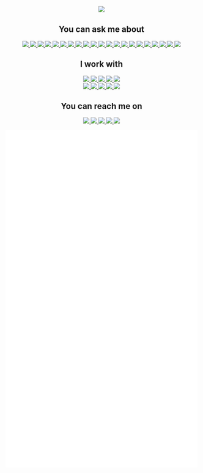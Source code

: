 <p align="center" width="100%">
    <img width="33%" src="https://sdk.bitmoji.com/render/panel/365addfd-bab6-49e7-8bb6-358100afa25e-4e70556e-5a48-4843-bf0d-19555ccbf86a-v1.png?transparent=1&palette=1">
</p>

<h2 align="center">You can ask me about</h2>
<p align="center">
  <a href="https://html.com/">
    <img src="https://img.shields.io/badge/HTML-E34F26?style=for-the-badge&logo=HTML5&logoColor=white">
  </a>
  <a href="https://www.w3schools.com/css/">
    <img src="https://img.shields.io/badge/CSS-1572B6?style=for-the-badge&logo=CSS3&logoColor=white">
  </a>
  <a href="https://www.javascript.com/">
    <img src="https://img.shields.io/badge/JavaScript-323330?style=for-the-badge&logo=javascript&logoColor=F7DF1E">
  </a>
  <a href="https://www.typescriptlang.org/">
    <img src="https://img.shields.io/badge/typescript-3178C6?&style=for-the-badge&logo=typescript&logoColor=white">
  </a>
  <a href="https://www.mongodb.com/">
    <img src="https://img.shields.io/badge/mongodb-47A248?&style=for-the-badge&logo=mongodb&logoColor=white">
  </a>
  <a href="https://expressjs.com/">
    <img src="https://img.shields.io/badge/express.js-000000?&style=for-the-badge&logo=Express&logoColor=white">
  </a>
  <a href="https://reactjs.org/">
    <img src="https://img.shields.io/badge/react-61DAFB?&style=for-the-badge&logo=react&logoColor=121212">
  </a>
  <a href="https://nodejs.org/en/">
    <img src="https://img.shields.io/badge/NODE.JS-339933?style=for-the-badge&logo=Node.js&logoColor=white">
  </a>
  <a href="https://www.mysql.com/">
    <img src="https://img.shields.io/badge/mysql-4479A1?&style=for-the-badge&logo=mysql&logoColor=white">
  </a>
  <a href="https://www.json.org/json-en.html">
    <img src="https://img.shields.io/badge/JSON-000000?style=for-the-badge&logo=JSON&logoColor=white">
  </a>
  <a href="https://webpack.js.org/">
    <img src="https://img.shields.io/badge/Webpack-8DD6F9?style=for-the-badge&logo=webpack&logoColor=121212">
  </a>
  <a href="https://sass-lang.com/">
    <img src="https://img.shields.io/badge/SASS-CC6699?style=for-the-badge&logo=sass&logoColor=white">
  </a>
  <a href="https://tailwindcss.com/">
    <img src="https://img.shields.io/badge/tailwind-06B6D4?style=for-the-badge&logo=tailwindcss&logoColor=white">
  </a>
  <a href="https://jestjs.io/">
    <img src="https://img.shields.io/badge/jest-C21325?style=for-the-badge&logo=jest&logoColor=white">
  </a>
  <a href="https://cloud.google.com/">
    <img src="https://img.shields.io/badge/google%20cloud-4285F4?style=for-the-badge&logo=googlecloud&logoColor=white">
  </a>
  <a href="https://storybook.js.org/">
    <img src="https://img.shields.io/badge/storybook-FF4785?style=for-the-badge&logo=storybook&logoColor=white">
  </a>
  <a href="https://www.framer.com/motion/">
    <img src="https://img.shields.io/badge/framer%20motion-0055FF?style=for-the-badge&logo=framer&logoColor=white">
  </a>
  <a href="https://mui.com/">
    <img src="https://img.shields.io/badge/material%20ui-0081CB?style=for-the-badge&logo=materialui&logoColor=white">
  </a>
  <a href="https://www.gatsbyjs.com/">
    <img src="https://img.shields.io/badge/gatsby-663399?style=for-the-badge&logo=gatsby&logoColor=white">
  </a>
  <a href="https://www.netlify.com/">
    <img src="https://img.shields.io/badge/netlify-00C7B7?style=for-the-badge&logo=netlify&logoColor=white">
  </a>
  <a href="https://wordpress.org/">
    <img src="https://img.shields.io/badge/wordpress-21759B?style=for-the-badge&logo=wordpress&logoColor=white">
  </a>
</p>
<h2 align="center">I work with</h2>
<p align="center">
  <a href="https://www.apple.com/nl/macos/">
    <img src="https://img.shields.io/badge/osx-000000?&style=for-the-badge&logo=apple&logoColor=white">
  </a>
  <a href="https://code.visualstudio.com/">
    <img src="https://img.shields.io/badge/VS%20Code-007ACC?&style=for-the-badge&logo=visual-studio-code&logoColor=white">
  </a>
  <a href="https://iterm2.com/">
    <img src="https://img.shields.io/badge/iterm2-000000?&style=for-the-badge&logo=iterm2&logoColor=white">
  </a>
  <a href="https://www.figma.com/">
    <img src="https://img.shields.io/badge/Figma-F24E1E?&style=for-the-badge&logo=figma&logoColor=white">
  </a>
  <a href="https://www.sketch.com/">
    <img src="https://img.shields.io/badge/Sketch-F7B500?&style=for-the-badge&logo=sketch&logoColor=121212">
  </a>
  <br>
  <a href="https://brave.com/">
    <img src="https://img.shields.io/badge/brave-FB542B?&style=for-the-badge&logo=brave&logoColor=white">
  </a>
  <a href="https://www.mozilla.org/nl/firefox/new/">
    <img src="https://img.shields.io/badge/firefox-FF7139?&style=for-the-badge&logo=firefoxbrowser&logoColor=white">
  </a>
  <a href="https://git-scm.com/">
    <img src="https://img.shields.io/badge/git-F05032?&style=for-the-badge&logo=git&logoColor=white">
  </a>
  <a href="https://www.sourcetreeapp.com/">
    <img src="https://img.shields.io/badge/sourcetree-0052CC?&style=for-the-badge&logo=sourcetree&logoColor=white">
  </a>
  <a href="https://www.atlassian.com/software/jira">
    <img src="https://img.shields.io/badge/jira-0052CC?&style=for-the-badge&logo=jirasoftware&logoColor=white">
  </a>
</p>

<h2 align="center">You can reach me on</h2>
<p align="center">
  <a href="https://rano.dev">
    <img src="https://img.shields.io/badge/my%20website-171717?&style=for-the-badge&logoColor=white">
  </a>
  <a href="https://twitter.com/ranohardjo">
    <img src="https://img.shields.io/badge/twitter-1DA1F2?&style=for-the-badge&logo=twitter&logoColor=white">
  </a>
  <a href="https://github.com/rhardjo">
    <img src="https://img.shields.io/badge/github-181717?&style=for-the-badge&logo=github&logoColor=white">
  </a>
  <a href="https://gitlab.com/rhardjo">
    <img src="https://img.shields.io/badge/gitlab-FCA121?&style=for-the-badge&logo=gitlab&logoColor=white">
  </a>
  <a href="https://www.linkedin.com/in/rhardjo/">
    <img src="https://img.shields.io/badge/linkedin-0A66C2?&style=for-the-badge&logo=linkedin&logoColor=white">
  </a>
</p>


<p align="center">
  <a href="https://github.com/lowlighter/metrics">
    <img src="./github-metrics.svg">
  </a>
</p> 

<!--
**rhardjo/rhardjo** is a ✨ _special_ ✨ repository because its `README.md` (this file) appears on your GitHub profile.

Here are some ideas to get you started:

- 🔭 I’m currently working on ...
- 🌱 I’m currently learning ...
- 👯 I’m looking to collaborate on ...
- 🤔 I’m looking for help with ...
- 💬 Ask me about ...
- 📫 How to reach me: ...
- 😄 Pronouns: ...
- ⚡ Fun fact: ...
-->
